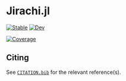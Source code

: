 # Jirachi.jl 


[![Stable](https://img.shields.io/badge/docs-stable-blue.svg)](https://wssuzb.github.io/Jirachi.jl/stable/)
[![Dev](https://img.shields.io/badge/docs-dev-blue.svg)](https://wssuzb.github.io/Jirachi.jl/dev/)
<!-- [![Build Status](https://github.com/wssuzb/Jirachi.jl/actions/workflows/CI.yml/badge.svg?branch=main)](https://github.com/wssuzb/Jirachi.jl/actions/workflows/CI.yml?query=branch%3Amain) -->
[![Coverage](https://codecov.io/gh/wssuzb/Jirachi.jl/branch/main/graph/badge.svg)](https://codecov.io/gh/wssuzb/Jirachi.jl)


## Citing

See [`CITATION.bib`](CITATION.bib) for the relevant reference(s).
